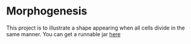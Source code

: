 # Morphogenesis
This project is to illustrate a shape appearing when all cells divide in the same manner.
You can get a runnable jar [here](jar/Morphogenesis.jar)